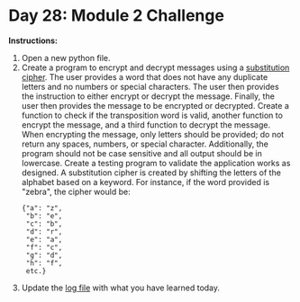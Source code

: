 # Day 28: Module 2 Challenge
**Instructions:** 
1. Open a new python file.
2. Create a program to encrypt and decrypt messages using a [substitution cipher](https://en.wikipedia.org/wiki/Substitution_cipher). The user provides a word that does not have any duplicate letters and no numbers or special characters. The user then provides the instruction to either encrypt or decrypt the message. Finally, the user then provides the message to be encrypted or decrypted. Create a function to check if the transposition word is valid, another function to encrypt the message, and a third function to decrypt the message. When encrypting the message, only letters should be provided; do not return any spaces, numbers, or special character. Additionally, the program should not be case sensitive and all output should be in lowercase. Create a testing program to validate the application works as designed. A substitution cipher is created by shifting the letters of the alphabet based on a keyword. For instance, if the word provided is "zebra", the cipher would be:
   ```
   {"a": "z",
    "b": "e",
    "c": "b",
    "d": "r",
    "e": "a",
    "f": "c",
    "g": "d",
    "h": "f",
    etc.}
   ```
3. Update the [log file](../../log.md) with what you have learned today.
